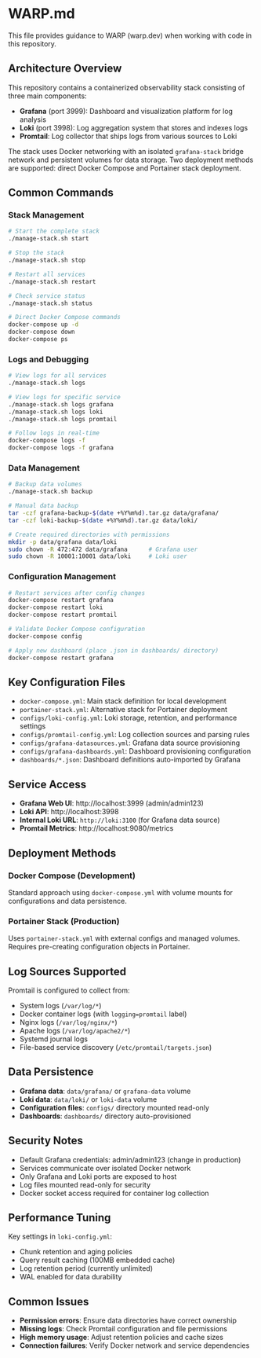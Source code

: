 # WARP.md

This file provides guidance to WARP (warp.dev) when working with code in this repository.

## Architecture Overview

This repository contains a containerized observability stack consisting of three main components:

- **Grafana** (port 3999): Dashboard and visualization platform for log analysis
- **Loki** (port 3998): Log aggregation system that stores and indexes logs
- **Promtail**: Log collector that ships logs from various sources to Loki

The stack uses Docker networking with an isolated `grafana-stack` bridge network and persistent volumes for data storage. Two deployment methods are supported: direct Docker Compose and Portainer stack deployment.

## Common Commands

### Stack Management
```bash
# Start the complete stack
./manage-stack.sh start

# Stop the stack  
./manage-stack.sh stop

# Restart all services
./manage-stack.sh restart

# Check service status
./manage-stack.sh status

# Direct Docker Compose commands
docker-compose up -d
docker-compose down
docker-compose ps
```

### Logs and Debugging
```bash
# View logs for all services
./manage-stack.sh logs

# View logs for specific service
./manage-stack.sh logs grafana
./manage-stack.sh logs loki
./manage-stack.sh logs promtail

# Follow logs in real-time
docker-compose logs -f
docker-compose logs -f grafana
```

### Data Management
```bash
# Backup data volumes
./manage-stack.sh backup

# Manual data backup
tar -czf grafana-backup-$(date +%Y%m%d).tar.gz data/grafana/
tar -czf loki-backup-$(date +%Y%m%d).tar.gz data/loki/

# Create required directories with permissions
mkdir -p data/grafana data/loki
sudo chown -R 472:472 data/grafana      # Grafana user
sudo chown -R 10001:10001 data/loki     # Loki user
```

### Configuration Management
```bash
# Restart services after config changes
docker-compose restart grafana
docker-compose restart loki
docker-compose restart promtail

# Validate Docker Compose configuration
docker-compose config

# Apply new dashboard (place .json in dashboards/ directory)
docker-compose restart grafana
```

## Key Configuration Files

- `docker-compose.yml`: Main stack definition for local development
- `portainer-stack.yml`: Alternative stack for Portainer deployment 
- `configs/loki-config.yml`: Loki storage, retention, and performance settings
- `configs/promtail-config.yml`: Log collection sources and parsing rules
- `configs/grafana-datasources.yml`: Grafana data source provisioning
- `configs/grafana-dashboards.yml`: Dashboard provisioning configuration
- `dashboards/*.json`: Dashboard definitions auto-imported by Grafana

## Service Access

- **Grafana Web UI**: http://localhost:3999 (admin/admin123)
- **Loki API**: http://localhost:3998
- **Internal Loki URL**: `http://loki:3100` (for Grafana data source)
- **Promtail Metrics**: http://localhost:9080/metrics

## Deployment Methods

### Docker Compose (Development)
Standard approach using `docker-compose.yml` with volume mounts for configurations and data persistence.

### Portainer Stack (Production) 
Uses `portainer-stack.yml` with external configs and managed volumes. Requires pre-creating configuration objects in Portainer.

## Log Sources Supported

Promtail is configured to collect from:
- System logs (`/var/log/*`)
- Docker container logs (with `logging=promtail` label)
- Nginx logs (`/var/log/nginx/*`)
- Apache logs (`/var/log/apache2/*`) 
- Systemd journal logs
- File-based service discovery (`/etc/promtail/targets.json`)

## Data Persistence

- **Grafana data**: `data/grafana/` or `grafana-data` volume
- **Loki data**: `data/loki/` or `loki-data` volume  
- **Configuration files**: `configs/` directory mounted read-only
- **Dashboards**: `dashboards/` directory auto-provisioned

## Security Notes

- Default Grafana credentials: admin/admin123 (change in production)
- Services communicate over isolated Docker network
- Only Grafana and Loki ports are exposed to host
- Log files mounted read-only for security
- Docker socket access required for container log collection

## Performance Tuning

Key settings in `loki-config.yml`:
- Chunk retention and aging policies
- Query result caching (100MB embedded cache)
- Log retention period (currently unlimited)
- WAL enabled for data durability

## Common Issues

- **Permission errors**: Ensure data directories have correct ownership
- **Missing logs**: Check Promtail configuration and file permissions
- **High memory usage**: Adjust retention policies and cache sizes
- **Connection failures**: Verify Docker network and service dependencies
